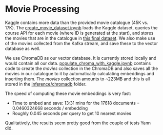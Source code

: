 # Movie Processing

Kaggle contains more data than the provided movie catalogue (45K vs. 17K). The [create_movie_dataset.ipynb](./create_movie_dataset.ipynb) loads the Kaggle dataset, queries the course API for each movie (where ID is generated at the start), and stores the movies that are in the catalogue in [this final dataset](./kaggle_dataset/comp585_movies.csv). We also make use of the movies collected from the Kafka stream, and save these to the vector database as well.

We use ChromaDB as our vector database. It is currently stored locally and would contain all our data. [populate_chroma_with_kaggle.ipynb](./populate_chroma_with_kaggle.ipynb) contains code to create the _movies_ collection in the ChromaDB and also saves all the movies in our catalogue to it by automatically calculating embeddings and inserting them. The _movies_ collection amounts to ~223MB and this is all stored in the [inference/chromadb](../inference/chromadb/) folder.

The speed of computing these movie embeddings is very fast:

- Time to embed and save: 13:31 mins for the 17618 documents = 0.0460324668 seconds / embedding
- Roughly 0.045 seconds per query to get 10 nearest movies

Qualitatively, the results seem pretty good from the couple of tests Yann did.
